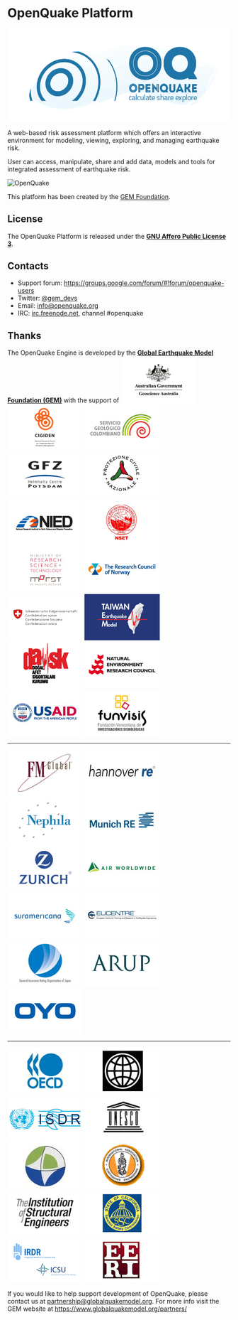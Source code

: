 OpenQuake Platform
==================

![OpenQuake Logo](https://github.com/gem/oq-infrastructure/blob/master/logos/oq-logo.png)

A web-based risk assessment platform which offers an interactive environment for modeling, viewing, exploring, and managing earthquake risk.

User can access, manipulate, share and add data, models and tools for integrated assessment of earthquake risk.

![OpenQuake](http://storage.globalquakemodel.org/media/cms_page_media/15/OQ-workflows_1.png.530x400_q85_crop.jpg)

This platform has been created by the [GEM Foundation](http://storage.globalquakemodel.org/gem/).


## License

The OpenQuake Platform is released under the **[GNU Affero Public License 3](https://github.com/gem/oq-platform/blob/master/LICENSE.md)**.

## Contacts

* Support forum: https://groups.google.com/forum/#!forum/openquake-users
* Twitter: [@gem_devs](https://twitter.com/gem_devs)
* Email: info@openquake.org
* IRC: [irc.freenode.net](https://webchat.freenode.net/), channel #openquake

## Thanks

The OpenQuake Engine is developed by the **[Global Earthquake Model Foundation (GEM)](http://gem.foundation)** with the support of
![](https://github.com/gem/oq-infrastructure/blob/master/logos/aus.png)
![](https://github.com/gem/oq-infrastructure/blob/master/logos/cidigen.png)
![](https://github.com/gem/oq-infrastructure/blob/master/logos/sg_170x104.jpg)
![](https://github.com/gem/oq-infrastructure/blob/master/logos/gfz.png)
![](https://github.com/gem/oq-infrastructure/blob/master/logos/pcn.jpg)
![](https://github.com/gem/oq-infrastructure/blob/master/logos/nied.png)
![](https://github.com/gem/oq-infrastructure/blob/master/logos/nset.png)
![](https://github.com/gem/oq-infrastructure/blob/master/logos/morst.jpg)
![](https://github.com/gem/oq-infrastructure/blob/master/logos/RCN.jpg)
![](https://github.com/gem/oq-infrastructure/blob/master/logos/swiss_1.jpg)
![](https://github.com/gem/oq-infrastructure/blob/master/logos/tem.jpg)
![](https://github.com/gem/oq-infrastructure/blob/master/logos/TCIP-01.png)
![](https://github.com/gem/oq-infrastructure/blob/master/logos/nerc.png)
![](https://github.com/gem/oq-infrastructure/blob/master/logos/usaid_BsOsE8Z_QZnaG6c.jpg)
![](https://github.com/gem/oq-infrastructure/blob/master/logos/FUNVISIS_GEM_logo.png)

***

![](https://github.com/gem/oq-infrastructure/blob/master/logos/FMGlobal.jpg)
![](https://github.com/gem/oq-infrastructure/blob/master/logos/hannoverRe.jpg)
![](https://github.com/gem/oq-infrastructure/blob/master/logos/Nephila.jpg)
![](https://github.com/gem/oq-infrastructure/blob/master/logos/munichre_HwOCwR4.jpg)
![](https://github.com/gem/oq-infrastructure/blob/master/logos/zurich_3eh504q.jpg)
![](https://github.com/gem/oq-infrastructure/blob/master/logos/Air_JlQh6Ke.jpg)
![](https://github.com/gem/oq-infrastructure/blob/master/logos/sur_170x104.jpg)
![](https://github.com/gem/oq-infrastructure/blob/master/logos/EUCENTRE_BRAw8x4.jpg)
![](https://github.com/gem/oq-infrastructure/blob/master/logos/GiroJ.jpg)
![](https://github.com/gem/oq-infrastructure/blob/master/logos/arup.jpg)
![](https://github.com/gem/oq-infrastructure/blob/master/logos/OYO_1.jpg)

***

![](https://github.com/gem/oq-infrastructure/blob/master/logos/OECD.jpg)
![](https://github.com/gem/oq-infrastructure/blob/master/logos/worldbank_2.jpg)
![](https://github.com/gem/oq-infrastructure/blob/master/logos/ISDR.jpg)
![](https://github.com/gem/oq-infrastructure/blob/master/logos/Unesco.jpg)
![](https://github.com/gem/oq-infrastructure/blob/master/logos/iaspei.jpg)
![](https://github.com/gem/oq-infrastructure/blob/master/logos/iaee.jpg)
![](https://github.com/gem/oq-infrastructure/blob/master/logos/istructe.jpg)
![](https://github.com/gem/oq-infrastructure/blob/master/logos/cssc.jpg)
![](https://github.com/gem/oq-infrastructure/blob/master/logos/IRDRICSU.png)
![](https://github.com/gem/oq-infrastructure/blob/master/logos/EERI_GEM.png)

If you would like to help support development of OpenQuake, please contact us at [partnership@globalquakemodel.org](mailto:partnership@globalquakemodel.org).
For more info visit the GEM website at https://www.globalquakemodel.org/partners/

